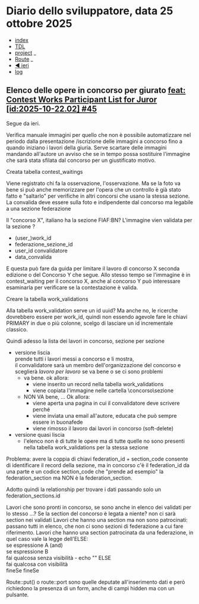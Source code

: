 # Diario dello sviluppatore, data 25 ottobre 2025

* [index](../index.md)
* [TDL](../TDL.md)
* [project](https://github.com/users/mrai64/projects/1)
_
* [Route](/routes/web.php)
_
* [◀️ ieri](./2025-10-24_IT.md)
* [log](/storage/logs/laravel.log)

## Elenco delle opere in concorso per giurato [feat: Contest Works Participant List for Juror \[id:2025-10-22.02\] #45](https://github.com/mrai64/yapcp/issues/45)

Segue da ieri.

Verifica manuale immagini per quello che non è possibile automatizzare
nel periodo dalla presentazione /iscrizione delle immagini a concorso
fino a quando iniziano i lavori della giuria.
Serve scartare delle immagini mandando all'autore un avviso che se
in tempo possa sostituire l'immagine che sarà stata sfilata dal concorso
per un giustificato motivo.

Creata tabella contest_waitings

Viene registrato chi fa la osservazione, l'osservazione.
Ma se la foto va bene si può anche memorizzare per l'opera che un controllo
è già stato fatto e "saltarlo" per verifiche in altri concorsi
che usano la stessa sezione. La convalida deve essere sulla foto
e indipendente dal concorso ma legabile a una sezione federazione

Il "concorso X", italiano ha la sezione FIAF:BN? L'immagine
vien validata per la sezione ?

* (user_)work_id
* federazione_sezione_id
* user_id convalidatore
* data_convalida

E questa può fare da guida per limitare il lavoro dl concorso X seconda edizione
o del Concorso Y che segue. Allo stesso tempo se l'immagine è in contest_waiting
per il concorso X, anche al concorso Y può interessare esaminarla per verificare
se la contestazione è valida.

Creare la tabella work_validations

Alla tabella work_validation serve un id uuid? Ma anche no, le ricerche
dovrebbero essere per work_id, quindi non essendo agevole fare le chiavi
PRIMARY in due o più colonne, scelgo di lasciare un id incrementale classico.

Quindi adesso la lista dei lavori in concorso, sezione per sezione

* versione liscia  
prende tutti i lavori messi a concorso e li mostra,  
il convalidatore sarà un membro dell'organizzazione del concorso
e sceglierà *lavoro per lavoro* se va bene o se ci sono problemi
  * va bene. ok allora:
    * viene inserito un record nella tabella work_validations
    * viene copiata l'immagine nelle cartella \concorso\sezione
  * NON VA bene, ... Ok allora:
    * viene aperta una pagina in cui il convalidatore deve scrivere perché
    * viene inviata una email all'autore, educata che può sempre essere in buonafede
    * viene rimosso il lavoro dai lavori in concorso (soft-delete)
* versione quasi liscia
  * l'elenco non è di tutte le opere ma di tutte quelle
    no sono presenti nella tabella work_validations
    per la stessa sezione

Problema: avere la coppia di chiavi federation_id + section_code
consente di identificare il record della sezione,
ma in concorso c'è il federation_id da una parte
e un codice section_code che "prende ad esempio"
la federation_section ma NON è la federation_section.

Adotto quindi la relationship per trovare i dati passando solo un federation_sections.id

Lavori che sono pronti in concorso, se sono anche in
elenco dei validati per lo stesso ...? Se la section del
concorso è legata a niente? non ci sarà section nei validati
Lavori che hanno una section ma non sono patrocinati:
passano tutti in elenco, che non ci sono sezioni
di federazione a cui fare riferimento.
Lavori che hanno una section patrocinata da una federazione,
in quel caso vale la legge dell'ELSE:  
se espressione A (and)  
  se espressione B  
    fai qualcosa senza visibilità - echo ""
  ELSE  
    fai qualcosa con visibilità  
  fineSe
fineSe

Route::put() o route::port sono quelle deputate
all'inserimento dati e però richiedono la presenza di un
form, anche di campi hidden ma con un pulsante.
